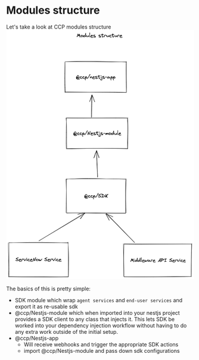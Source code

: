 # Modules structure

Let's take a look at CCP modules structure
  ![](img_4.png)

The basics of this is pretty simple:

- SDK module which wrap `agent services` and `end-user services` and export it as re-usable sdk
- @ccp/Nestjs-module which when imported into your nestjs project provides a SDK client to any class that injects it. This lets SDK be worked into your dependency injection workflow without having to do any extra work outside of the initial setup.
- @ccp/Nestjs-app
  - Will receive webhooks and trigger the appropriate SDK actions   
  - import @ccp/Nestjs-module and pass down sdk configurations 